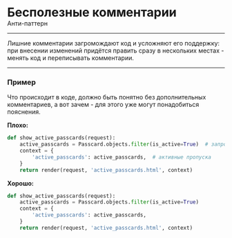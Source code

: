 
<div class="sticky-header">
  <div>
    <h1 style="margin: 0;">Бесполезные комментарии</h1>
    <p style="margin: 0;">Анти-паттерн</p>
  </div>
</div>

***

Лишние комментарии загромождают код и усложняют его поддержку: при внесении изменений придётся править сразу в нескольких местах - менять код и переписывать комментарии.

***

### Пример 

Что происходит в коде, должно быть понятно без дополнительных комментариев, а вот зачем - для этого уже могут понадобиться пояснения.

**Плохо:**
```python
def show_active_passcards(request):
    active_passcards = Passcard.objects.filter(is_active=True)  # запрос для получения активных пропусков
    context = {
        'active_passcards': active_passcards,  # активные пропуска
    }
    return render(request, 'active_passcards.html', context)
```
**Хорошо:**
```python
def show_active_passcards(request):
    active_passcards = Passcard.objects.filter(is_active=True)
    context = {
        'active_passcards': active_passcards,
    }
    return render(request, 'active_passcards.html', context)
```

